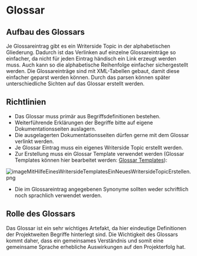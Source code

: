 # Glossar


## Aufbau des Glossars

Je Glossareintrag gibt es ein Writerside Topic in der alphabetischen Gliederung.
Dadurch ist das Verlinken auf einzelne Glossareinträge so einfacher,
da nicht für jeden Eintrag händisch ein Link erzeugt werden muss.
Auch kann so die alphabetische Reihenfolge einfacher sichergestellt werden. 
Die Glossareinträge sind mit XML-Tabellen gebaut, damit
diese einfacher geparst werden können. Durch das parsen können später 
unterschiedliche Sichten auf das Glossar erstellt werden.



## Richtlinien

- Das Glossar muss primär aus Begriffsdefinitionen bestehen.
- Weiterführende Erklärungen der Begriffe bitte auf eigene Dokumentationsseiten auslagern.
- Die ausgelagerten Dokumentationsseiten dürfen gerne mit dem Glossar verlinkt werden.
- Je Glossar Eintrag muss ein eigenes Writerside Topic erstellt werden.
- Zur Erstellung muss ein Glossar Template verwendet werden
(Glossar Templates können hier bearbeitet werden: [Glossar Templates](Glossar-Templates.md)):

![imageMitHilfeEinesWritersideTemplatesEinNeuesWritersideTopicErstellen.png](imageMitHilfeEinesWritersideTemplatesEinNeuesWritersideTopicErstellen.png)

- Die im Glossareintrag angegebenen Synonyme sollten weder schriftlich noch sprachlich verwendet werden.

## Rolle des Glossars

Das Glossar ist ein sehr wichtiges Artefakt, da hier eindeutige Definitionen
der Projektweiten Begriffe hinterlegt sind. Die Wichtigkeit des Glossars kommt daher, 
dass ein gemeinsames Verständnis und somit eine gemeinsame Sprache erhebliche
Auswirkungen auf den Projekterfolg hat.